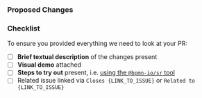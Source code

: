 ### Proposed Changes

<!--

Add relevant context (issue fixed or related to), 
a capture of the UI changes (if any) as well as 
steps to try out your changes.

--> 

### Checklist

To ensure you provided everything we need to look at your PR:

* [ ] **Brief textual description** of the changes present
* [ ] **Visual demo** attached
* [ ] **Steps to try out** present, i.e. [using the `@bpmn-io/sr` tool](https://github.com/bpmn-io/sr)
* [ ] Related issue linked via `Closes {LINK_TO_ISSUE}` or `Related to  {LINK_TO_ISSUE}`

<!--

Thanks for creating this pull request! ❤️

-->
